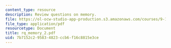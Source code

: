 ```yaml
---
content_type: resource
description: Review questions on memory.
file: https://ol-ocw-studio-app-production.s3.amazonaws.com/courses/9-10-cognitive-neuroscience-spring-2006/7b7152c295834823ccb6f16c8815e3ce_rq_memory_2.pdf
file_type: application/pdf
resourcetype: Document
title: rq_memory_2.pdf
uid: 7b7152c2-9583-4823-ccb6-f16c8815e3ce
---
```

